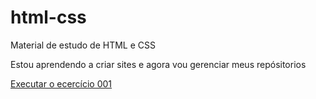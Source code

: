 # html-css
 Material de estudo de HTML e CSS

 Estou aprendendo a criar sites e agora vou gerenciar meus repósitorios

 <a href="https://josielborges3.github.io/html-css/exercicios/ex001/index.html">Executar o ecercício 001</a>

